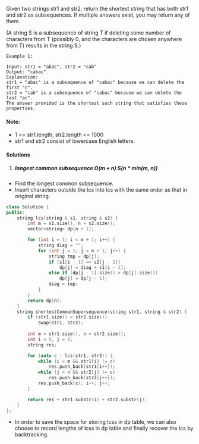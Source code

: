 Given two strings str1 and str2, return the shortest string that has both str1 and str2 as subsequences.  If multiple answers exist, you may return any of them.

(A string S is a subsequence of string T if deleting some number of characters from T (possibly 0, and the characters are chosen anywhere from T) results in the string S.)

 

```
Example 1:

Input: str1 = "abac", str2 = "cab"
Output: "cabac"
Explanation: 
str1 = "abac" is a subsequence of "cabac" because we can delete the first "c".
str2 = "cab" is a subsequence of "cabac" because we can delete the last "ac".
The answer provided is the shortest such string that satisfies these properties.
```

 

#### Note:

-    1 <= str1.length, str2.length <= 1000
-    str1 and str2 consist of lowercase English letters.


#### Solutions

1. ##### longest common subsequence O(m + n) S(n * min(m, n))

- Find the longest common subsequence.
- Insert characters outside the lcs into lcs with the same order as that in original string.

```cpp
class Solution {
public:
    string lcs(string & s1, string & s2) {
        int m = s1.size(), n = s2.size();
        vector<string> dp(n + 1);

        for (int i = 1; i < m + 1; i++) {
            string diag = "";
            for (int j = 1; j < n + 1; j++) {
                string tmp = dp[j];
                if (s1[i - 1] == s2[j - 1])
                    dp[j] = diag + s1[i - 1];
                else if (dp[j - 1].size() > dp[j].size())
                    dp[j] = dp[j - 1];
                diag = tmp;
            }
        }
        return dp[n];
    }
    string shortestCommonSupersequence(string str1, string & str2) {
        if (str1.size() < str2.size())
            swap(str1, str2);
        
        int m = str1.size(), n = str2.size();
        int i = 0, j = 0;
        string res;

        for (auto c : lcs(str1, str2)) {
            while (i < m && str1[i] != c)
                res.push_back(str1[i++]);
            while (j < n && str2[j] != c)
                res.push_back(str2[j++]);
            res.push_back(c); i++; j++;
        }

        return res + str1.substr(i) + str2.substr(j);
    }
};
```


- In order to save the space for storing lcss in dp table, we can also choose to record lengths of lcss in dp table and finally recover the lcs by backtracking.


